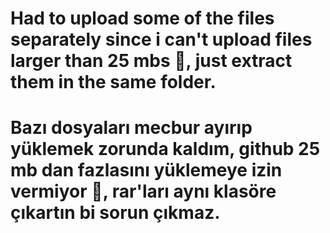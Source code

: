 
# Had to upload some of the files separately since i can't upload files larger than 25 mbs 🤡, just extract them in the same folder.

# Bazı dosyaları mecbur ayırıp yüklemek zorunda kaldım, github 25 mb dan fazlasını yüklemeye izin vermiyor 🤡, rar'ları aynı klasöre çıkartın bi sorun çıkmaz.
